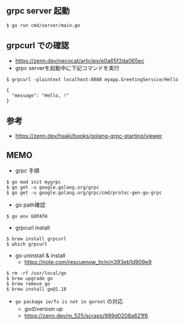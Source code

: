 ## grpc server 起動
```
$ go run cmd/server/main.go
```

## grpcurl での確認
- https://zenn.dev/necocat/articles/e0a65f2da065ec
- grpc serverを起動中に下記コマンドを実行
```
$ grpcurl -plaintext localhost:8080 myapp.GreetingService/Hello

{
  "message": "Hello, !"
}
```

## 参考
- https://zenn.dev/hsaki/books/golang-grpc-starting/viewer

## MEMO
- grpc 手順

```
$ go mod init mygrpc
$ go get -u google.golang.org/grpc
$ go get -u google.golang.org/grpc/cmd/protoc-gen-go-grpc
```


- go path確認

```
$ go env GOPATH
```

- grpcurl install

```
$ brew install grpcurl
$ which grpcurl
```

- go uninstall & install
  - https://note.com/rescuenow_hr/n/n393eb1d909e9

```
$ rm -rf /usr/local/go
$ brew upgrade go
$ brew remove go
$ brew install go@1.18
```

- `go package io/fs is not in goroot` の対応
  - goのversion up
  - https://zenn.dev/m_525/scraps/989d0208a621f6
